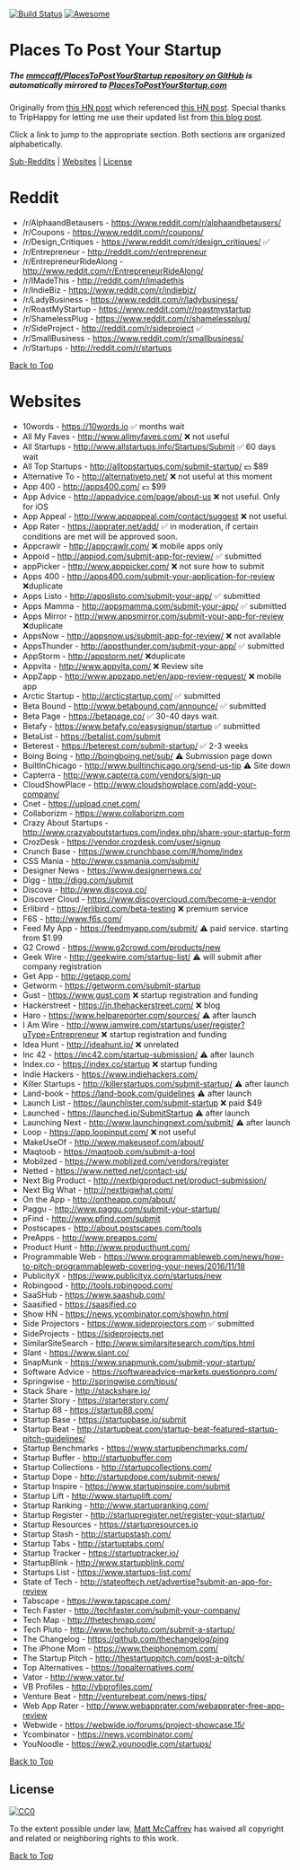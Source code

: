 [![Build Status](https://travis-ci.org/mmccaff/PlacesToPostYourStartup.svg?branch=master)](https://travis-ci.org/mmccaff/PlacesToPostYourStartup) [![Awesome](https://cdn.rawgit.com/sindresorhus/awesome/d7305f38d29fed78fa85652e3a63e154dd8e8829/media/badge.svg)](https://github.com/sindresorhus/awesome)

# Places To Post Your Startup
##### The [mmccaff/PlacesToPostYourStartup repository on GitHub](https://github.com/mmccaff/PlacesToPostYourStartup) is automatically mirrored to [PlacesToPostYourStartup.com](https://www.placestopostyourstartup.com)

Originally from [this HN post](https://news.ycombinator.com/item?id=7248460) which referenced [this HN post](https://news.ycombinator.com/item?id=6492109). Special thanks to TripHappy for letting me use their updated list from [this blog post](https://triphappy.com/blog/131-startup-directories-to-promote-your-startup/1).

Click a link to jump to the appropriate section. Both sections are organized alphabetically.

[Sub-Reddits](#reddit) | [Websites](#websites) | [License](#license)

# Reddit
* /r/AlphaandBetausers - https://www.reddit.com/r/alphaandbetausers/
* /r/Coupons - https://www.reddit.com/r/coupons/
* /r/Design_Critiques - https://www.reddit.com/r/design_critiques/ ✅
* /r/Entrepreneur - http://reddit.com/r/entrepreneur
* /r/EntrepreneurRideAlong - http://www.reddit.com/r/EntrepreneurRideAlong/
* /r/IMadeThis - http://reddit.com/r/imadethis
* /r/IndieBiz - https://www.reddit.com/r/indiebiz/
* /r/LadyBusiness - https://www.reddit.com/r/ladybusiness/
* /r/RoastMyStartup - https://www.reddit.com/r/roastmystartup
* /r/ShamelessPlug - https://www.reddit.com/r/shamelessplug/
* /r/SideProject - http://reddit.com/r/sideproject  ✅
* /r/SmallBusiness - https://www.reddit.com/r/smallbusiness/
* /r/Startups - http://reddit.com/r/startups

[Back to Top](#places-to-post-your-startup)

# Websites
* 10words - https://10words.io ✅ months wait
* All My Faves - http://www.allmyfaves.com/ ❌ not useful
* All Startups - http://www.allstartups.info/Startups/Submit ✅ 60 days wait
* All Top Startups - http://alltopstartups.com/submit-startup/ 💵 $89
* Alternative To - http://alternativeto.net/ ❌ not useful at this moment
* App 400 - http://apps400.com/ 💵 $99
* App Advice - http://appadvice.com/page/about-us ❌ not useful. Only for iOS
* App Appeal - http://www.appappeal.com/contact/suggest ❌ not useful.
* App Rater - https://apprater.net/add/ ✅ in moderation, if certain conditions are met will be approved soon.
* Appcrawlr - http://appcrawlr.com/ ❌ mobile apps only
* Appoid - http://appiod.com/submit-app-for-review/ ✅ submitted
* appPicker - http://www.apppicker.com/ ❌ not sure how to submit
* Apps 400 - http://apps400.com/submit-your-application-for-review ❌duplicate
* Apps Listo - http://appslisto.com/submit-your-app/ ✅ submitted
* Apps Mamma - http://appsmamma.com/submit-your-app/ ✅ submitted
* Apps Mirror - http://www.appsmirror.com/submit-your-app-for-review ❌duplicate
* AppsNow - http://appsnow.us/submit-app-for-review/ ❌ not available
* AppsThunder - http://appsthunder.com/submit-your-app/ ✅ submitted
* AppStorm - http://appstorm.net/ ❌duplicate
* Appvita - http://www.appvita.com/ ❌ Review site
* AppZapp - http://www.appzapp.net/en/app-review-request/ ❌ mobile app
* Arctic Startup - http://arcticstartup.com/ ✅ submitted
* Beta Bound - http://www.betabound.com/announce/ ✅ submitted
* Beta Page - https://betapage.co/ ✅ 30-40 days wait. 
* Betafy - https://www.betafy.co/easysignup/startup ✅ submitted
* BetaList - https://betalist.com/submit
* Beterest - https://beterest.com/submit-startup/ ✅ 2-3 weeks
* Boing Boing - http://boingboing.net/sub/ ⚠️ Submission page down
* BuiltInChicago - http://www.builtinchicago.org/send-us-tip ⚠️ Site down
* Capterra - http://www.capterra.com/vendors/sign-up
* CloudShowPlace - http://www.cloudshowplace.com/add-your-company/
* Cnet - https://upload.cnet.com/
* Collaborizm - https://www.collaborizm.com
* Crazy About Startups - http://www.crazyaboutstartups.com/index.php/share-your-startup-form
* CrozDesk - https://vendor.crozdesk.com/user/signup
* Crunch Base - https://www.crunchbase.com/#/home/index
* CSS Mania - http://www.cssmania.com/submit/
* Designer News - https://www.designernews.co/
* Digg - http://digg.com/submit
* Discova - http://www.discova.co/
* Discover Cloud - https://www.discovercloud.com/become-a-vendor
* Erlibird - https://erlibird.com/beta-testing ❌ premium service
* F6S - http://www.f6s.com/
* Feed My App - https://feedmyapp.com/submit/ ⚠️ paid service. starting from $1.99 
* G2 Crowd - https://www.g2crowd.com/products/new
* Geek Wire - http://geekwire.com/startup-list/ ⚠️ will submit after company registration
* Get App - http://getapp.com/
* Getworm - https://getworm.com/submit-startup
* Gust - https://www.gust.com ❌ startup registration and funding
* Hackerstreet - https://in.thehackerstreet.com/ ❌ blog
* Haro - https://www.helpareporter.com/sources/ ⚠️ after launch
* I Am Wire - http://www.iamwire.com/startups/user/register?uType=Entrepreneur  ❌ startup registration and funding
* Idea Hunt - http://ideahunt.io/ ❌ unrelated
* Inc 42 - https://inc42.com/startup-submission/  ⚠️ after launch
* Index.co - https://index.co/startup  ❌ startup funding
* Indie Hackers - https://www.indiehackers.com/
* Killer Startups - http://killerstartups.com/submit-startup/ ⚠️ after launch
* Land-book - https://land-book.com/guidelines ⚠️ after launch
* Launch List - https://launchlister.com/submit-startup ❌ paid $49
* Launched - https://launched.io/SubmitStartup ⚠️ after launch
* Launching Next - http://www.launchingnext.com/submit/ ⚠️ after launch
* Loop - https://app.loopinput.com/  ❌ not useful
* MakeUseOf - http://www.makeuseof.com/about/
* Maqtoob - https://maqtoob.com/submit-a-tool
* Mobilzed - https://www.moblized.com/vendors/register
* Netted - https://www.netted.net/contact-us/
* Next Big Product - http://nextbigproduct.net/product-submission/
* Next Big What - http://nextbigwhat.com/
* On the App - http://ontheapp.com/about/
* Paggu - http://www.paggu.com/submit-your-startup/
* pFind - http://www.pfind.com/submit
* Postscapes - http://about.postscapes.com/tools
* PreApps - http://www.preapps.com/
* Product Hunt - http://www.producthunt.com/
* Programmable Web - https://www.programmableweb.com/news/how-to-pitch-programmableweb-covering-your-news/2016/11/18
* PublicityX - https://www.publicityx.com/startups/new
* Robingood - http://tools.robingood.com/
* SaaSHub - https://www.saashub.com/
* Saasified - https://saasified.co
* Show HN - https://news.ycombinator.com/showhn.html
* Side Projectors - https://www.sideprojectors.com ✅ submitted
* SideProjects - https://sideprojects.net
* SimilarSiteSearch - http://www.similarsitesearch.com/tips.html
* Slant - https://www.slant.co/
* SnapMunk - https://www.snapmunk.com/submit-your-startup/
* Software Advice - https://softwareadvice-markets.questionpro.com/
* Springwise - http://springwise.com/tipus/
* Stack Share - http://stackshare.io/
* Starter Story - https://starterstory.com/
* Startup 88 - https://startup88.com/
* Startup Base - https://startupbase.io/submit
* Startup Beat - http://startupbeat.com/startup-beat-featured-startup-pitch-guidelines/
* Startup Benchmarks - https://www.startupbenchmarks.com/
* Startup Buffer - http://startupbuffer.com
* Startup Collections - http://startupcollections.com/
* Startup Dope - http://startupdope.com/submit-news/
* Startup Inspire - https://www.startupinspire.com/submit
* Startup Lift - http://www.startuplift.com/
* Startup Ranking - http://www.startupranking.com/
* Startup Register - http://startupregister.net/register-your-startup/
* Startup Resources - https://startupresources.io
* Startup Stash - http://startupstash.com/
* Startup Tabs - http://startuptabs.com/
* Startup Tracker - https://startuptracker.io/
* StartupBlink - http://www.startupblink.com/
* Startups List - https://www.startups-list.com/
* State of Tech - http://stateoftech.net/advertise?submit-an-app-for-review
* Tabscape - https://www.tapscape.com/
* Tech Faster - http://techfaster.com/submit-your-company/
* Tech Map - http://thetechmap.com/
* Tech Pluto - http://www.techpluto.com/submit-a-startup/
* The Changelog - https://github.com/thechangelog/ping
* The iPhone Mom - https://www.theiphonemom.com/
* The Startup Pitch - http://thestartuppitch.com/post-a-pitch/
* Top Alternatives - https://topalternatives.com/
* Vator - http://www.vator.tv/
* VB Profiles - http://vbprofiles.com/
* Venture Beat - http://venturebeat.com/news-tips/
* Web App Rater - http://www.webapprater.com/webapprater-free-app-review
* Webwide - https://webwide.io/forums/project-showcase.15/
* Ycombinator - https://news.ycombinator.com/
* YouNoodle - https://ww2.younoodle.com/startups/

[Back to Top](#places-to-post-your-startup)

## License

[![CC0](https://i.creativecommons.org/p/zero/1.0/88x31.png)](http://creativecommons.org/publicdomain/zero/1.0/)

To the extent possible under law, [Matt McCaffrey](http://www.mattmccaffrey.com/) has waived all copyright and related or neighboring rights to this work.

[Back to Top](#places-to-post-your-startup)

